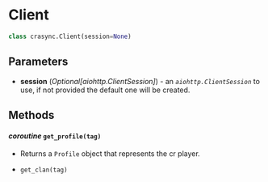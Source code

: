 # Client
```py
class crasync.Client(session=None)
```                
## Parameters   
  * **session** (*Optional[aiohttp.ClientSession]*) - an *`aiohttp.ClientSession`* to use, if not provided the default one will be created. 

## Methods
#### *coroutine* **`get_profile(tag)`**
  - Returns a `Profile` object that represents the cr player.
* `get_clan(tag)`
